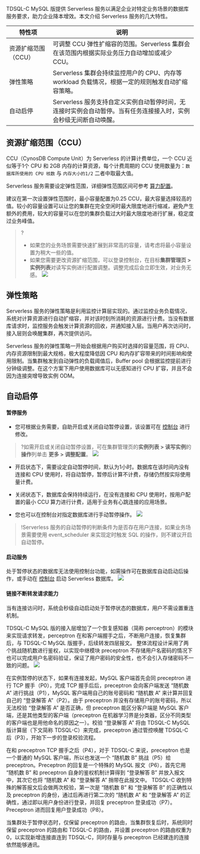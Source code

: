 TDSQL-C MySQL 版提供 Serverless 服务以满足企业对特定业务场景的数据库服务要求，助力企业降本增效。本文介绍 Serverless 服务的几大特性。

| 特性项 | 说明 | 
|---------|---------|
|资源扩缩范围（CCU）| 可调整 CCU 弹性扩缩容的范围。Serverless 集群会在该范围内根据实际业务压力自动增加或减少 CCU。|
| 弹性策略 | Serverless 集群会持续监控用户的 CPU、内存等 workload 负载情况，根据一定的规则触发自动扩缩容策略。|
| 自动启停 | Serverless 服务支持自定义实例自动暂停时间，无连接时实例会自动暂停。当有任务连接接入时，实例会秒级无间断自动唤醒。|


## 资源扩缩范围（CCU）
CCU（CynosDB Compute Unit）为 Serverless 的计算计费单位，一个 CCU 近似等于1个 CPU 和 2GB 内存的计算资源，每个计费周期的 CCU 使用数量为：`数据库所使用的 CPU 核数` 与 `内存大小的1/2` 二者中取最大值。

Serverless 服务需要设定弹性范围，详细弹性范围区间可参考 [算力配置](https://cloud.tencent.com/document/product/1003/81821)。

建议在第一次设置弹性范围时，最小容量配置为0.25 CCU，最大容量选择较高的值。较小的容量设置可以让您的集群在完全空闲时最大限度地进行缩减，避免产生额外的费用，较大的容量可以在您的集群负载过大时最大限度地进行扩展，稳定度过业务峰值。
>?
>- 如果您的业务场景需要快速扩展到非常高的容量，请考虑将最小容量设置为稍大一些的值。
>- 如果您需要更改资源扩缩范围，可以登录控制台，在目标**集群管理页 > 实例列表**对读写实例进行配置调整。调整完成后会立即生效，对业务无感。
>![](https://qcloudimg.tencent-cloud.cn/raw/8c188bcdc6752a228da3775819ab5daf.png)

## 弹性策略
Serverless 服务的弹性策略是利用监控计算层实现的。通过监控业务负载情况，系统对计算资源进行自动扩缩容，并对该时刻所消耗的资源进行计费。当没有数据库请求时，监控服务会触发计算资源的回收，并通知接入层。当用户再次访问时，接入层则会唤醒集群，再次提供访问。

Serverless 服务的弹性策略一开始会根据用户购买时选择的容量范围，将 CPU、内存资源限制到最大规格，极大程度降低因 CPU 和内存扩容带来的时间影响和使用限制。当集群触发到自动弹性的负载阈值后，Buffer pool 会根据监控提前进行分钟级调整。在这个方案下用户使用数据库可以无感知进行 CPU 扩容，并且不会因为连接突增导致实例 ODM。

## 自动启停
#### 暂停服务
- 您可根据业务需要，自助开启或关闭自动暂停设置，该设置可在 [控制台](https://console.cloud.tencent.com/cynosdb) 进行修改。
>?如需开启或关闭自动暂停设置，可在集群管理页的**实例列表 > 读写实例**的**操作**列单击 **更多 > 调整配置**。
>![](https://qcloudimg.tencent-cloud.cn/raw/3cc17abd509ef56b8c25d2e3b2972641.png)
>
 - 开启状态下，需要设定自动暂停时间，默认为1小时。数据库在该时间内没有连接和 CPU 使用时，将自动暂停，暂停后计算不计费，存储仍然按实际使用量计费。
 - 关闭状态下，数据库会保持持续运行，在没有连接和 CPU 使用时，按用户配置的最小 CCU 算力进行计费，适用于业务有心跳连接的应用场景。

- 您也可以在控制台对指定数据库进行手动暂停操作。
![](https://main.qcloudimg.com/raw/fa880723650d7cc8f86f888eb62e5521.png)
>!Serverless 服务的自动暂停的判断条件为是否存在用户连接，如果业务场景需要使用 event_scheduler 来实现定时触发 SQL 的操作，则不建议开启自动暂停。
>

#### 启动服务
处于暂停状态的数据库无法使用控制台功能，如需操作可在数据库自动启动后操作，或手动在 [控制台](https://console.cloud.tencent.com/cynosdb) 启动 Serverless 数据库。
![](https://main.qcloudimg.com/raw/a1068366aa2b08d3043d9852b7e73663.png)

#### 链接不断转发请求能力
当有连接访问时，系统会秒级自动启动处于暂停状态的数据库，用户不需设置重连机制。

TDSQL-C MySQL 版的接入层增加了一个恢复感知器（简称 perceptron）的模块来实现请求转发，perceptron 在和客户端握手之后，不断用户连接，恢复集群后，与 TDSQL-C MySQL 版握手，后续转发四层报文。
整体流程设计采用了两个挑战随机数进行鉴权，以实现中继模块 preceptron 不存储用户名密码的情况下也可以完成用户名密码验证，保证了用户密码的安全性，也不会引入存储密码不一致的问题。
![](https://qcloudimg.tencent-cloud.cn/raw/2fa0215f51fe80c40964c4ba48bdc7d5.png)

在实例暂停的状态下，如果有连接发起，MySQL 客户端首先会同 preceptron 进行 TCP 握手（P0），完成 TCP 握手后后，preceptron 会向客户端发送 “随机数 A” 进行挑战（P1），MySQL 客户端用自己的账号密码和 “随机数 A” 来计算并回复自己的 “登录解答 A”（P2）。由于 preceptron 并没有存储用户的账号密码，所以无法校验 “登录解答 A” 是否正确，但 preceptron 能区分客户端是 MySQL 客户端，还是其他类型的客户端（preceptron 在机器学习界是分类器，区分不同类型的客户端也是用他命名的原因之一）。校验 “登录解答 A” 将由 TDSQL-C MySQL 版计算层（下文简称 TDSQL-C）来完成，preceptron 通过管控唤醒 TDSQL-C 后（P3），开始下一步的登录校验流程。

在和 preceptron TCP 握手之后（P4），对于 TDSQL-C 来说，preceptron 也是一个普通的 MySQL 客户端，所以也发送一个 “随机数 B” 挑战（P5）给 preceptron。Preceptron 的回复是一个特殊的 MySQL 报文（P6），首先它用 “随机数 B” 和 preceptron 自身的鉴权机制计算得到 “登录解答 B” 并放入报文中，其次它也将 “随机数 A” 和 “登录解答 A” 捎带在此报文中。 TDSQL-C 收到特殊的解答报文后会做两次校验，第一次是 “随机数 B” 和 “登录解答 B” 的正确性以及 preceptron 的身份，通过后再进行第二次的 “随机数 A” 和 “登录解答 A” 的正确性，通过即以用户身份进行登录，并回复 preceptron 登录成功（P7）。Preceptron 进而回复用户登录成功（P8）。

当集群处于暂停状态时，仅保留 preceptron 的路由，当集群恢复后时，系统同时保留 preceptron 的路由和 TDSQL-C 的路由，并设置 preceptron 的路由权重为 0，以实现新增连接直连到 TDSQL-C，同时存量与 preceptron 已经建连的连接依然能够通讯。
